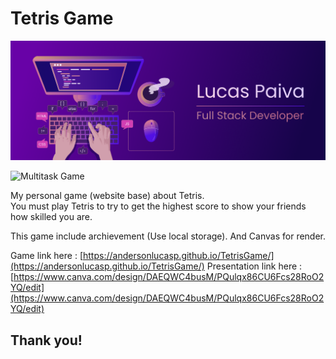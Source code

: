 # Tetris Game

![capa github](https://github.com/andersonlucasp/andersonlucasp/blob/main/images/Capa_github.png)  

![Multitask Game](preview.png)

My personal game (website base) about Tetris.<br>
You must play Tetris to try to get the highest score to show your friends how skilled you are.

This game include archievement (Use local storage).
And Canvas for render.

Game link here : [https://andersonlucasp.github.io/TetrisGame/](https://andersonlucasp.github.io/TetrisGame/)
Presentation link here : [https://www.canva.com/design/DAEQWC4busM/PQulqx86CU6Fcs28RoO2YQ/edit](https://www.canva.com/design/DAEQWC4busM/PQulqx86CU6Fcs28RoO2YQ/edit)

## Thank you!
